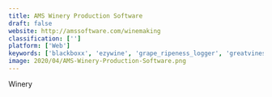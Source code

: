 ```yaml
---
title: AMS Winery Production Software
draft: false 
website: http://amssoftware.com/winemaking
classification: ['']
platform: ['Web']
keywords: ['blackboxx', 'ezywine', 'grape_ripeness_logger', 'greatvines', 'isawine', 'orion_wine_software', 'premierevision', 'shipcompliant', 'vinbalance', 'vinnow', 'vinpoint', 'vinespring', 'vineyard_management_software', 'vintegrate_winemaking', 'vitipad', 'wms', 'wine_direct', 'wine_management_systems', "winemaker's_database", 'acme']
image: 2020/04/AMS-Winery-Production-Software.png
---
```

Winery